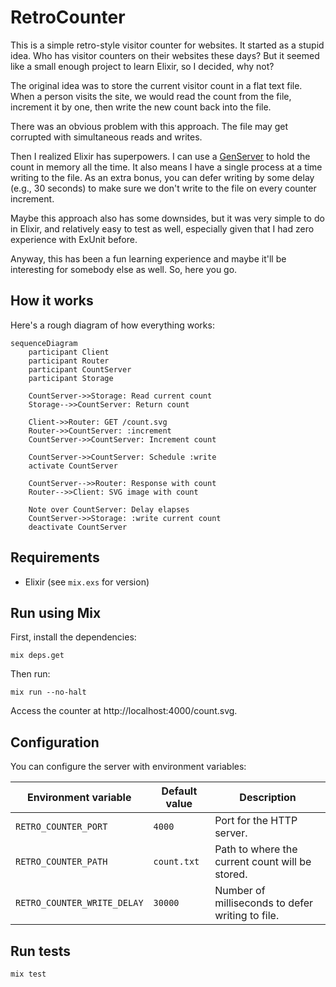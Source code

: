 # RetroCounter

This is a simple retro-style visitor counter for websites.
It started as a stupid idea. Who has visitor counters on their websites these days?
But it seemed like a small enough project to learn Elixir, so I decided, why not?

The original idea was to store the current visitor count in a flat text file.
When a person visits the site, we would read the count from the file, increment
it by one, then write the new count back into the file.

There was an obvious problem with this approach. The file may get corrupted with
simultaneous reads and writes.

Then I realized Elixir has superpowers. I can use a [GenServer][genserver] to hold the count
in memory all the time. It also means I have a single process at a time writing to the file.
As an extra bonus, you can defer writing by some delay (e.g., 30 seconds) to make sure we don't
write to the file on every counter increment.

Maybe this approach also has some downsides, but it was very simple to do in Elixir,
and relatively easy to test as well, especially given that I had zero experience with
ExUnit before.

Anyway, this has been a fun learning experience and maybe it'll be interesting for
somebody else as well. So, here you go.

## How it works

Here's a rough diagram of how everything works:
```mermaid
sequenceDiagram
    participant Client
    participant Router
    participant CountServer
    participant Storage
    
    CountServer->>Storage: Read current count
    Storage-->>CountServer: Return count
    
    Client->>Router: GET /count.svg
    Router->>CountServer: :increment
    CountServer->>CountServer: Increment count
    
    CountServer->>CountServer: Schedule :write
    activate CountServer
    
    CountServer-->>Router: Response with count
    Router-->>Client: SVG image with count
    
    Note over CountServer: Delay elapses
    CountServer->>Storage: :write current count
    deactivate CountServer
```

## Requirements

* Elixir (see `mix.exs` for version)

## Run using Mix

First, install the dependencies:

    mix deps.get

Then run:

    mix run --no-halt

Access the counter at http://localhost:4000/count.svg.

## Configuration

You can configure the server with environment variables:

| Environment variable        | Default value | Description                                      |
| --------------------------- | ------------- | ------------------------------------------------ |
| `RETRO_COUNTER_PORT`        | `4000`        | Port for the HTTP server.                        |
| `RETRO_COUNTER_PATH`        | `count.txt`   | Path to where the current count will be stored.  |
| `RETRO_COUNTER_WRITE_DELAY` | `30000`       | Number of milliseconds to defer writing to file. |

## Run tests

    mix test

[genserver]: https://hexdocs.pm/elixir/GenServer.html
